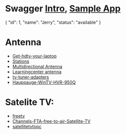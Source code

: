 # Swagger [Intro](https://helloreverb.com/developers/swagger/), [Sample App](http://petstore.swagger.wordnik.com/#!/pet/addPet_post_5)
{
  "id": 1,
  "name": "Jerry",
  "status": "available"
}

# Antenna
- [Get-hdtv-your-laptop](http://www.popsci.com/diy/article/2007-01/get-hdtv-your-laptop)
- [Stations](http://antennaweb.org/aw/Stations.aspx)
- [Multidirectional Antenna](http://www.google.com/products/catalog?q=Small+Multidirectional+Antenna&oe=utf-8&rls=org.mozilla:en-US:official&client=firefox-a&um=1&ie=UTF-8&cid=5487218293456365225&ei=1Qz6SuyCHcLfnAeMlM2CDQ&sa=X&oi=product_catalog_result&ct=result&resnum=1&ved=0CBUQ8wIwAA#ps-sellers)
- [Learningcenter antenna](http://www.crutchfield.com/S-d028jI7kKI7/learn/learningcenter/home/antenna.html?page=2)
- [tv-tuner-adapters](http://reviews.cnet.com/tv-tuner-adapters/plextor-px-hdtv500u-mini/4505-9332_7-32412686.html)
- [Hauppauge-WinTV-HVR-950Q](http://www.amazon.com/Hauppauge-WinTV-HVR-950Q-Personal-Recorder-Control/dp/B001DEYVXO/ref=pd_sxp_grid_pt_1_0)

# Satelite TV:
- [freetv](http://www.lyngsat.com/freetv/United-States.html)
- [Channels-FTA-free-to-air-Satellite-TV](http://www.sadoun.com/Sat/Channels/Channels-FTA-free-to-air-Satellite-TV.htm)
- [satellitetvtopc](http://www.satellitetvtopc.com/)

